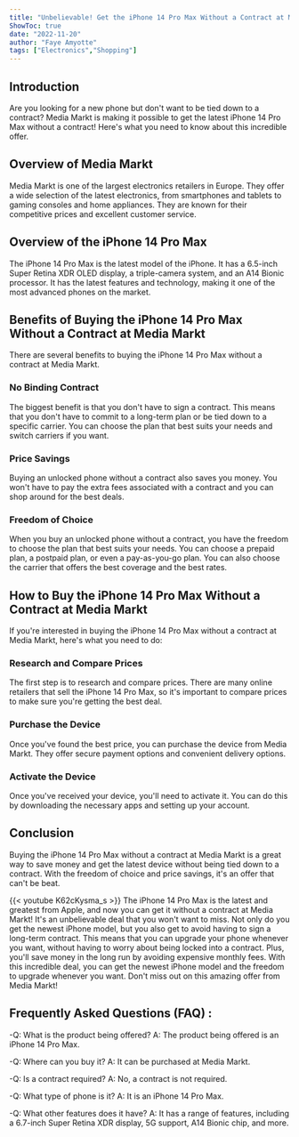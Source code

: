 ```yaml
---
title: "Unbelievable! Get the iPhone 14 Pro Max Without a Contract at Media Markt!"
ShowToc: true 
date: "2022-11-20"
author: "Faye Amyotte" 
tags: ["Electronics","Shopping"]
---
```

## Introduction
Are you looking for a new phone but don't want to be tied down to a contract? Media Markt is making it possible to get the latest iPhone 14 Pro Max without a contract! Here's what you need to know about this incredible offer.

## Overview of Media Markt
Media Markt is one of the largest electronics retailers in Europe. They offer a wide selection of the latest electronics, from smartphones and tablets to gaming consoles and home appliances. They are known for their competitive prices and excellent customer service.

## Overview of the iPhone 14 Pro Max
The iPhone 14 Pro Max is the latest model of the iPhone. It has a 6.5-inch Super Retina XDR OLED display, a triple-camera system, and an A14 Bionic processor. It has the latest features and technology, making it one of the most advanced phones on the market.

## Benefits of Buying the iPhone 14 Pro Max Without a Contract at Media Markt
There are several benefits to buying the iPhone 14 Pro Max without a contract at Media Markt. 

### No Binding Contract
The biggest benefit is that you don't have to sign a contract. This means that you don't have to commit to a long-term plan or be tied down to a specific carrier. You can choose the plan that best suits your needs and switch carriers if you want.

### Price Savings
Buying an unlocked phone without a contract also saves you money. You won't have to pay the extra fees associated with a contract and you can shop around for the best deals. 

### Freedom of Choice
When you buy an unlocked phone without a contract, you have the freedom to choose the plan that best suits your needs. You can choose a prepaid plan, a postpaid plan, or even a pay-as-you-go plan. You can also choose the carrier that offers the best coverage and the best rates.

## How to Buy the iPhone 14 Pro Max Without a Contract at Media Markt
If you're interested in buying the iPhone 14 Pro Max without a contract at Media Markt, here's what you need to do:

### Research and Compare Prices
The first step is to research and compare prices. There are many online retailers that sell the iPhone 14 Pro Max, so it's important to compare prices to make sure you're getting the best deal.

### Purchase the Device
Once you've found the best price, you can purchase the device from Media Markt. They offer secure payment options and convenient delivery options.

### Activate the Device
Once you've received your device, you'll need to activate it. You can do this by downloading the necessary apps and setting up your account.

## Conclusion 
Buying the iPhone 14 Pro Max without a contract at Media Markt is a great way to save money and get the latest device without being tied down to a contract. With the freedom of choice and price savings, it's an offer that can't be beat.

{{< youtube K62cKysma_s >}} 
The iPhone 14 Pro Max is the latest and greatest from Apple, and now you can get it without a contract at Media Markt! It's an unbelievable deal that you won't want to miss. Not only do you get the newest iPhone model, but you also get to avoid having to sign a long-term contract. This means that you can upgrade your phone whenever you want, without having to worry about being locked into a contract. Plus, you'll save money in the long run by avoiding expensive monthly fees. With this incredible deal, you can get the newest iPhone model and the freedom to upgrade whenever you want. Don't miss out on this amazing offer from Media Markt!

## Frequently Asked Questions (FAQ) :
-Q: What is the product being offered?
A: The product being offered is an iPhone 14 Pro Max.

-Q: Where can you buy it?
A: It can be purchased at Media Markt.

-Q: Is a contract required?
A: No, a contract is not required.

-Q: What type of phone is it?
A: It is an iPhone 14 Pro Max.

-Q: What other features does it have?
A: It has a range of features, including a 6.7-inch Super Retina XDR display, 5G support, A14 Bionic chip, and more.


